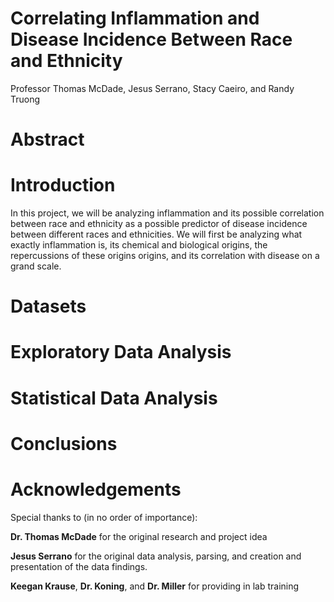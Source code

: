 # Correlating Inflammation and Disease Incidence Between Race and Ethnicity 

Professor Thomas McDade, Jesus Serrano, Stacy Caeiro, and Randy Truong 

# Abstract 

# Introduction 
In this project, we will be analyzing inflammation and its possible correlation between race and ethnicity as a possible predictor of disease incidence between different races and ethnicities. We will first be analyzing what exactly inflammation is, its chemical and biological origins, the repercussions of these origins origins, and its correlation with disease on a grand scale. 

# Datasets 

# Exploratory Data Analysis 

# Statistical Data Analysis 

# Conclusions 

# Acknowledgements
Special thanks to (in no order of importance): 


**Dr. Thomas McDade** for the original research and project idea


**Jesus Serrano** for the original data analysis, parsing, and creation and presentation of the data findings. 


**Keegan Krause**, **Dr. Koning**, and **Dr. Miller** for providing in lab training 
